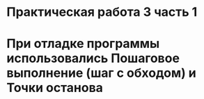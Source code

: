 # Практическая работа 3 часть 1
# При отладке программы использовались Пошаговое выполнение (шаг с обходом) и Точки останова
